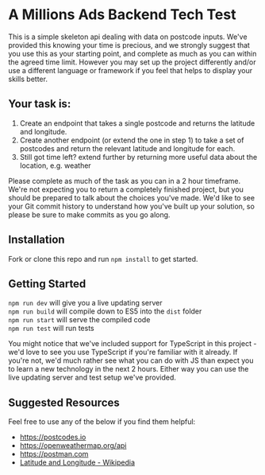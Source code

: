 # A Millions Ads Backend Tech Test
This is a simple skeleton api dealing with data on postcode inputs. We've provided this knowing your time is precious, and we strongly suggest that you use this as your starting point, and complete as much as you can within the agreed time limit. However you may set up the project differently and/or use a different language or framework if you feel that helps to display your skills better.

## Your task is:
1. Create an endpoint that takes a single postcode and returns the latitude and longitude.
2. Create another endpoint (or extend the one in step 1) to take a set of postcodes and return the relevant latitude and longitude for each.
3. Still got time left? extend further by returning more useful data about the location, e.g. weather

Please complete as much of the task as you can in a 2 hour timeframe. We're not expecting you to return a completely finished project, but you should be prepared to talk about the choices you've made. We'd like to see your Git commit history to understand how you've built up your solution, so please be sure to make commits as you go along.

## Installation
Fork or clone this repo and run `npm install` to get started.

## Getting Started
`npm run dev` will give you a live updating server<br/>
`npm run build` will compile down to ES5 into the `dist` folder<br/>
`npm run start` will serve the compiled code<br/>
`npm run test` will run tests<br/>

You might notice that we've included support for TypeScript in this project - we'd love to see you use TypeScript if you're familiar with it already. If you're not, we'd much rather see what you can do with JS than expect you to learn a new technology in the next 2 hours. Either way you can use the live updating server and test setup we've provided.

## Suggested Resources
Feel free to use any of the below if you find them helpful:
- https://postcodes.io
- https://openweathermap.org/api
- https://postman.com
- [Latitude and Longitude - Wikipedia](https://en.wikipedia.org/wiki/Geographic_coordinate_system#Latitude_and_longitude)